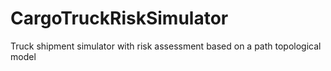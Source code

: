 # CargoTruckRiskSimulator
Truck shipment simulator with risk assessment based on a path topological model
